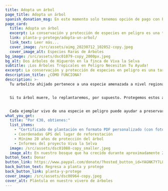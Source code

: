 ```yaml
---
title: Adopta un árbol
page_title: Adopta un árbol
spanish_donation_msg: En este momento solo tenemos opción de pago con Paypal. Si quieres apoyarnos de otra forma puedes contactarnos para darte otras opciones.
page_card:
  title: Adopta un árbol
  excerpt: La conservación y protección de especies en peligro es una tarea dificil. Tu apoyo hace la diferencia.
  link: planta-y-protege/adopta-un-arbol/
  link_text: Leer más...
  cover_image: /src/assets/aimg_20230712_102052-copy.jpeg
  cover_image_alt: Especies Raras de Árboles
bg_image: /src/assets/dsc01079-copy_2000px.jpeg
bg_alt: Dos árboles de Higuerón en la finca de Viva la Selva
subtitle: ¡Los Árboles Tropicales en Peligro Necesitan Tu Ayuda!
excerpt: La conservación y protección de especies en peligro es una tarea dificil. Tu apoyo hace la diferencia.
description_title: ¿CÓMO FUNCIONA?
description: >-
  Tu arbolito ahijado pertenece a una especie amenazada a nivel regional y a menudo también internacionalmente. Lo plantamos junto con otras especies de árboles nativos en un ecosistema biodiverso, que brinda un hogar a muchos animales y plantas. Esto no solo almacena carbono de manera más eficiente que los monocultivo, sino que también proporciona mejores condiciones de vida para los árboles (calidad del suelo, resistencia a las plagas, etc.).


  Si tu árbol muere, lo replantaremos, por supuesto. Protegemos estos árboles durante al menos 20 años.


  Cada ejemplar vivo de una especie en peligro puede ayudar a preservar su especie para la región y su ecosistema tropical.
what_you_get:
  title: "Por €30, obtienes:"
  list_items:
    - "Certificado de plantación en formato PDF personalizado (con foto del árbol)"
    - Coordenadas GPS del lugar de reforestación
    - Mínimo 20 años de protección del árbol
    - Informes del proyecto Viva la Selva
  image: /src/assets/dsc01088-copy_smaller.jpeg
  image_alt: En nuestro bosque que ha crecido durante aproximadamente 20 años
button_text: Donar
button_link: https://www.paypal.com/donate/?hosted_button_id=YAGNK7Y7L8B8W
back_button_text: Regresa a planta y protege
back_button_link: planta-y-protege
cover_image: /src/assets/dsc00964-copy.jpeg
cover_alt: Plántula en nuestro vivero de árboles
---
```

